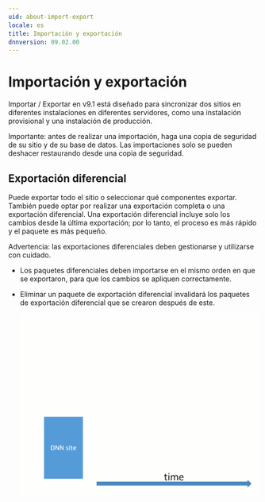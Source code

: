 ```yaml
---
uid: about-import-export
locale: es
title: Importación y exportación
dnnversion: 09.02.00
---
```


# Importación y exportación

Importar / Exportar en v9.1 está diseñado para sincronizar dos sitios en diferentes instalaciones en diferentes servidores, como una instalación provisional y una instalación de producción.

Importante: antes de realizar una importación, haga una copia de seguridad de su sitio y de su base de datos. Las importaciones solo se pueden deshacer restaurando desde una copia de seguridad.

## Exportación diferencial

Puede exportar todo el sitio o seleccionar qué componentes exportar. También puede optar por realizar una exportación completa o una exportación diferencial. Una exportación diferencial incluye solo los cambios desde la última exportación; por lo tanto, el proceso es más rápido y el paquete es más pequeño.

Advertencia: las exportaciones diferenciales deben gestionarse y utilizarse con cuidado.

*   Los paquetes diferenciales deben importarse en el mismo orden en que se exportaron, para que los cambios se apliquen correctamente.
*   Eliminar un paquete de exportación diferencial invalidará los paquetes de exportación diferencial que se crearon después de este.
          
    
    ![Ilustración del escenario diferencial si se elimina la exportación diferencial media](/images/gra-import-export-example.gif)
